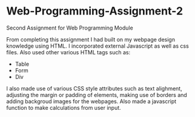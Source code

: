 # Web-Programming-Assignment-2
Second Assignment for Web Programming Module

From completing this assignment I had built on my webpage design knowledge using HTML. I incorporated external Javascript  as well as  css files. Also used other various HTML tags such as:
  - Table
  - Form
  - Div
 
 I also made use of various CSS style attributes such as text alighment,  adjusting the margin or padding of elements, making use of borders and adding backgroud images for the webpages. Also made a javascript function to make calculations from user input.
